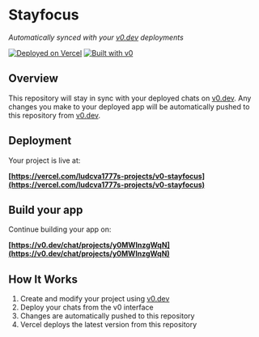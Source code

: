 # Stayfocus

*Automatically synced with your [v0.dev](https://v0.dev) deployments*

[![Deployed on Vercel](https://img.shields.io/badge/Deployed%20on-Vercel-black?style=for-the-badge&logo=vercel)](https://vercel.com/ludcva1777s-projects/v0-stayfocus)
[![Built with v0](https://img.shields.io/badge/Built%20with-v0.dev-black?style=for-the-badge)](https://v0.dev/chat/projects/y0MWlnzgWqN)

## Overview

This repository will stay in sync with your deployed chats on [v0.dev](https://v0.dev).
Any changes you make to your deployed app will be automatically pushed to this repository from [v0.dev](https://v0.dev).

## Deployment

Your project is live at:

**[https://vercel.com/ludcva1777s-projects/v0-stayfocus](https://vercel.com/ludcva1777s-projects/v0-stayfocus)**

## Build your app

Continue building your app on:

**[https://v0.dev/chat/projects/y0MWlnzgWqN](https://v0.dev/chat/projects/y0MWlnzgWqN)**

## How It Works

1. Create and modify your project using [v0.dev](https://v0.dev)
2. Deploy your chats from the v0 interface
3. Changes are automatically pushed to this repository
4. Vercel deploys the latest version from this repository
